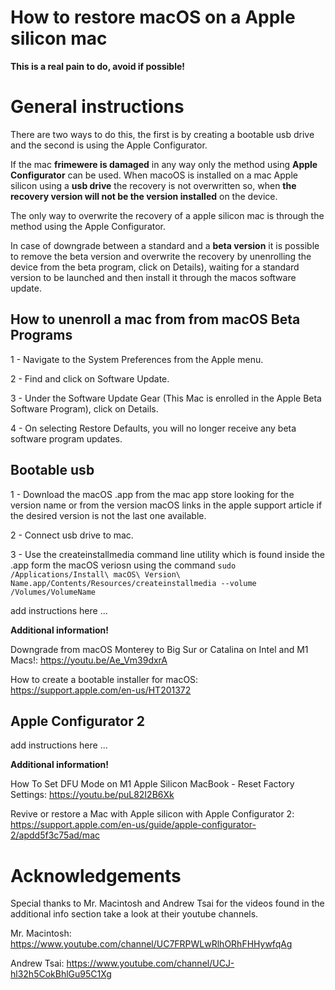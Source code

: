 # How to restore macOS on a Apple silicon mac

**This is a real pain to do, avoid if possible!**

**General instructions**
===

There are two ways to do this, the first is by creating a bootable usb drive and the second is using the Apple Configurator.

If the mac **frimewere is damaged** in any way only the method using **Apple Configurator** can be used.
When macoOS is installed on a mac Apple silicon using a **usb drive** the recovery is not overwritten so, when **the recovery version will not be the version installed** on the device.

The only way to overwrite the recovery of a apple silicon mac is through the method using the Apple Configurator.

In case of downgrade between a standard and a **beta version** it is possible to remove the beta version and overwrite the recovery by unenrolling the device from the beta program, click on Details), waiting for a standard version to be launched and then install it through the macos software update.


How to unenroll a mac from from macOS Beta Programs
---

1 - Navigate to the System Preferences from the Apple menu.

2 - Find and click on Software Update.

3 - Under the Software Update Gear (This Mac is enrolled in the Apple Beta Software Program), click on Details.

4 - On selecting Restore Defaults, you will no longer receive any beta software program updates.


Bootable usb
---

1 - Download the macOS .app from the mac app store looking for the version name or from the version macOS links in the apple support article if the desired version is not the last one available.

2 - Connect usb drive to mac.

3 - Use the createinstallmedia command line utility which is found inside the .app form the macOS veriosn using the command ```sudo /Applications/Install\ macOS\ Version\ Name.app/Contents/Resources/createinstallmedia --volume /Volumes/VolumeName```


add instructions here ...


**Additional information!**

Downgrade from macOS Monterey to Big Sur or Catalina on Intel and M1 Macs!: https://youtu.be/Ae_Vm39dxrA

How to create a bootable installer for macOS: https://support.apple.com/en-us/HT201372


Apple Configurator 2
---
add instructions here ...


**Additional information!**

How To Set DFU Mode on M1 Apple Silicon MacBook - Reset Factory Settings: https://youtu.be/puL82I2B6Xk

Revive or restore a Mac with Apple silicon with Apple Configurator 2: https://support.apple.com/en-us/guide/apple-configurator-2/apdd5f3c75ad/mac

**Acknowledgements**
===
Special thanks to Mr. Macintosh and Andrew Tsai for the videos found in the additional info section take a look at their youtube channels.


Mr. Macintosh: https://www.youtube.com/channel/UC7FRPWLwRlhORhFHHywfqAg

Andrew Tsai: https://www.youtube.com/channel/UCJ-hl32h5CokBhlGu95C1Xg
